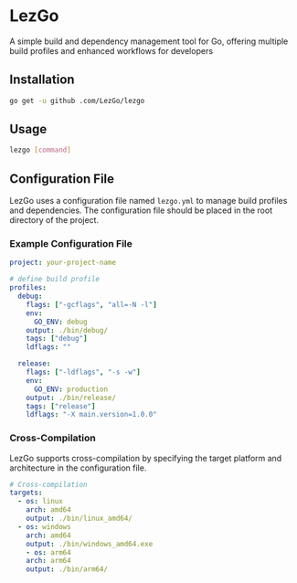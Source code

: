 # LezGo
A simple build and dependency management tool for Go, offering multiple build profiles and enhanced workflows for developers

## Installation
```bash
go get -u github .com/LezGo/lezgo
```

## Usage
```bash
lezgo [command]
```

## Configuration File
LezGo uses a configuration file named `lezgo.yml` to manage build profiles and dependencies. The configuration file should be placed in the root directory of the project.

### Example Configuration File
```yaml
project: your-project-name

# define build profile
profiles:
  debug:
    flags: ["-gcflags", "all=-N -l"]
    env:
      GO_ENV: debug
    output: ./bin/debug/
    tags: ["debug"]
    ldflags: ""

  release:
    flags: ["-ldflags", "-s -w"]
    env:
      GO_ENV: production
    output: ./bin/release/
    tags: ["release"]
    ldflags: "-X main.version=1.0.0"
```

### Cross-Compilation
LezGo supports cross-compilation by specifying the target platform and architecture in the configuration file.

```yaml
# Cross-compilation
targets:
  - os: linux
    arch: amd64
    output: ./bin/linux_amd64/
  - os: windows
    arch: amd64
    output: ./bin/windows_amd64.exe
	- os: arm64
    arch: arm64
    output: ./bin/arm64/
```
